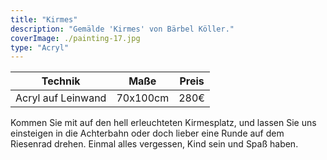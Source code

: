 ```yaml
---
title: "Kirmes"
description: "Gemälde 'Kirmes' von Bärbel Köller."
coverImage: ./painting-17.jpg
type: "Acryl"
---
```


| Technik            | Maße    | Preis |
|--------------------|---------|-------|
| Acryl auf Leinwand | 70x100cm | 280€ |

Kommen Sie mit auf den hell erleuchteten Kirmesplatz, und lassen Sie uns einsteigen in die Achterbahn oder doch lieber eine Runde auf dem Riesenrad drehen. Einmal alles vergessen, Kind sein und Spaß haben.